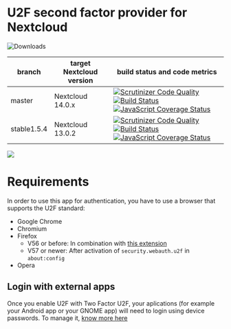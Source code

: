 # U2F second factor provider for Nextcloud

![Downloads](https://img.shields.io/github/downloads/nextcloud/twofactor_u2f/total.svg)

|branch|target Nextcloud version|build status and code metrics|
|---|---|---|
|master| Nextcloud 14.0.x | [![Scrutinizer Code Quality](https://scrutinizer-ci.com/g/nextcloud/twofactor_u2f/badges/quality-score.png?b=master)](https://scrutinizer-ci.com/g/nextcloud/twofactor_u2f/?branch=master) [![Build Status](https://api.travis-ci.org/nextcloud/twofactor_u2f.svg?branch=master)](https://travis-ci.org/nextcloud/twofactor_u2f) [![JavaScript Coverage Status](https://coveralls.io/repos/github/nextcloud/twofactor_u2f/badge.svg?branch=master)](https://coveralls.io/github/nextcloud/twofactor_u2f?branch=master)
| stable1.5.4 | Nextcloud 13.0.2 | [![Scrutinizer Code Quality](https://scrutinizer-ci.com/g/nextcloud/twofactor_u2f/badges/quality-score.png?b=stable1.5.4)](https://scrutinizer-ci.com/g/nextcloud/twofactor_u2f/?branch=stable1.5.4) [![Build Status](https://api.travis-ci.org/nextcloud/twofactor_u2f.svg?branch=stable1.5)](https://travis-ci.org/nextcloud/twofactor_u2f) [![JavaScript Coverage Status](https://coveralls.io/repos/github/nextcloud/twofactor_u2f/badge.svg?branch=stable1.5.4)](https://coveralls.io/github/nextcloud/twofactor_u2f?branch=stable1.5.4) |

![](screenshots/challenge.png)

# Requirements
In order to use this app for authentication, you have to use a browser that supports the U2F standard:
* Google Chrome
* Chromium
* Firefox 
  * V56 or before: In combination with [this extension](https://addons.mozilla.org/en-US/firefox/addon/u2f-support-add-on/)
  * V57 or newer: After activation of `security.webauth.u2f` in `about:config`
* Opera

## Login with external apps
Once you enable U2F with Two Factor U2F, your aplications (for example your Android app or your GNOME app) will need to login using device passwords. To manage it, [know more here](https://docs.nextcloud.com/server/11/user_manual/session_management.html#managing-devices)
